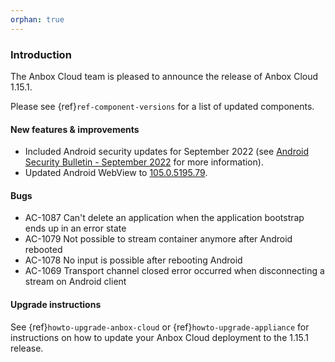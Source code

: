 ```yaml
---
orphan: true
---
```

### Introduction

The Anbox Cloud team is pleased to announce the release of Anbox Cloud 1.15.1.

Please see {ref}`ref-component-versions` for a list of updated components.

#### New features & improvements

* Included Android security updates for September 2022 (see [Android Security Bulletin - September 2022](https://source.android.com/security/bulletin/2022-09-01) for more information).
* Updated Android WebView to [105.0.5195.79](https://chromereleases.googleblog.com/2022/09/chrome-for-android-update_5.html).

#### Bugs

* AC-1087 Can't delete an application when the application bootstrap ends up in an error state
* AC-1079 Not possible to stream container anymore after Android rebooted
* AC-1078 No input is possible after rebooting Android
* AC-1069 Transport channel closed error occurred when disconnecting a stream on Android client

#### Upgrade instructions

See {ref}`howto-upgrade-anbox-cloud` or {ref}`howto-upgrade-appliance` for instructions on how to update your Anbox Cloud deployment to the 1.15.1 release.
